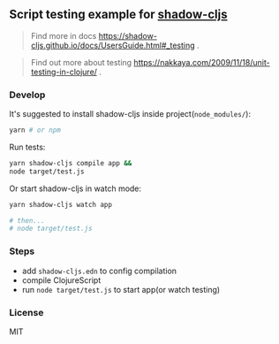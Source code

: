 
Script testing example for [shadow-cljs](https://github.com/thheller/shadow-cljs)
----

> Find more in docs https://shadow-cljs.github.io/docs/UsersGuide.html#_testing .

> Find out more about testing https://nakkaya.com/2009/11/18/unit-testing-in-clojure/ .

### Develop

It's suggested to install shadow-cljs inside project(`node_modules/`):

```bash
yarn # or npm
```

Run tests:

```bash
yarn shadow-cljs compile app &&
node target/test.js
```

Or start shadow-cljs in watch mode:

```bash
yarn shadow-cljs watch app

# then...
# node target/test.js
```

### Steps

* add `shadow-cljs.edn` to config compilation
* compile ClojureScript
* run `node target/test.js` to start app(or watch testing)

### License

MIT
